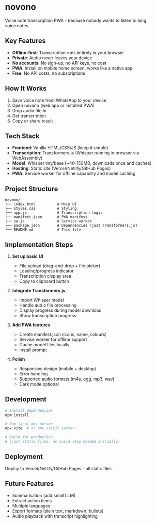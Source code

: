 # novono

Voice note transcription PWA - because nobody wants to listen to long voice notes.

## Key Features

- **Offline-first**: Transcription runs entirely in your browser
- **Private**: Audio never leaves your device
- **No accounts**: No sign-up, no API keys, no cost
- **PWA**: Install on mobile home screen, works like a native app
- **Free**: No API costs, no subscriptions

## How It Works

1. Save voice note from WhatsApp to your device
2. Open novono (web app or installed PWA)
3. Drop audio file in
4. Get transcription
5. Copy or share result

## Tech Stack

- **Frontend**: Vanilla HTML/CSS/JS (keep it simple)
- **Transcription**: Transformers.js (Whisper running in browser via WebAssembly)
- **Model**: Whisper tiny/base (~40-150MB, downloads once and caches)
- **Hosting**: Static site (Vercel/Netlify/GitHub Pages)
- **PWA**: Service worker for offline capability and model caching

## Project Structure

```
novono/
├── index.html          # Main UI
├── styles.css          # Styling
├── app.js              # Transcription logic
├── manifest.json       # PWA manifest
├── sw.js               # Service worker
├── package.json        # Dependencies (just Transformers.js)
└── README.md           # This file
```

## Implementation Steps

1. **Set up basic UI**
   - File upload (drag-and-drop + file picker)
   - Loading/progress indicator
   - Transcription display area
   - Copy to clipboard button

2. **Integrate Transformers.js**
   - Import Whisper model
   - Handle audio file processing
   - Display progress during model download
   - Show transcription progress

3. **Add PWA features**
   - Create manifest.json (icons, name, colours)
   - Service worker for offline support
   - Cache model files locally
   - Install prompt

4. **Polish**
   - Responsive design (mobile + desktop)
   - Error handling
   - Supported audio formats (m4a, ogg, mp3, wav)
   - Dark mode optional

## Development

```bash
# Install dependencies
npm install

# Run local dev server
npx vite  # or any static server

# Build for production
# (just static files, no build step needed initially)
```

## Deployment

Deploy to Vercel/Netlify/GitHub Pages - all static files.

## Future Features

- Summarisation (add small LLM)
- Extract action items
- Multiple languages
- Export formats (plain text, markdown, bullets)
- Audio playback with transcript highlighting
